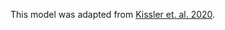  
This model was adapted from [Kissler et. al. 2020](https://dash.harvard.edu/handle/1/42638988).


